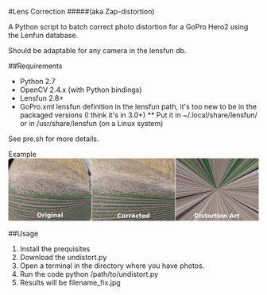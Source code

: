 #Lens Correction 
#####(aka Zap-distortion)

A Python script to batch correct photo distortion for a GoPro Hero2 using the Lenfun database. 

Should be adaptable for any camera in the lensfun db.

##Requirements
* Python 2.7
* OpenCV 2.4.x (with Python bindings)
* Lensfun 2.8+
* GoPro.xml lensfun definition in the lensfun path, it's too new to be in the packaged versions (I think it's in 3.0+)
** Put it in ~/.local/share/lensfun/ or in /usr/share/lensfun (on a Linux system)

See pre.sh for more details.

Example![Compare before and after photos](overview.png  "Before and After")

##Usage
1. Install the prequisites
1. Download the undistort.py
1. Open a terminal in the directory where you have photos.
1. Run the code
	python /path/to/undistort.py
1. Results will be filename_fix.jpg
